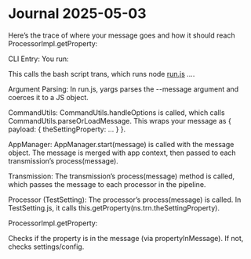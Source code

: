 # Journal 2025-05-03

Here’s the trace of where your message goes and how it should reach ProcessorImpl.getProperty:

CLI Entry:
You run:

This calls the bash script trans, which runs node [run.js](http://_vscodecontentref_/2) ....

Argument Parsing:
In run.js, yargs parses the --message argument and coerces it to a JS object.

CommandUtils:
CommandUtils.handleOptions is called, which calls CommandUtils.parseOrLoadMessage.
This wraps your message as { payload: { theSettingProperty: ... } }.

AppManager:
AppManager.start(message) is called with the message object.
The message is merged with app context, then passed to each transmission’s process(message).

Transmission:
The transmission’s process(message) method is called, which passes the message to each processor in the pipeline.

Processor (TestSetting):
The processor’s process(message) is called.
In TestSetting.js, it calls this.getProperty(ns.trn.theSettingProperty).

ProcessorImpl.getProperty:

Checks if the property is in the message (via propertyInMessage).
If not, checks settings/config.
